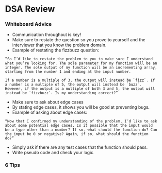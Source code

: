 # DSA Review

### Whiteboard Advice
- Communication throughout is key! 
- Make sure to restate the question so you prove to yourself and the interviewer that you know the problem domain. 
- Example of restating the fizzbuzz question:
```
“So I’d like to restate the problem to you to make sure I understand what you’re looking for. The sole parameter for my function will be an integer. The sole output of my function will be an incrementing array, starting from the number 1 and ending at the input number.

If a number is a multiple of 3, the output will instead be `fizz`. If a number is a multiple of 5, the output will instead be `buzz`. However, if the output is a multiple of both 3 and 5, the output will instead be `fizzbuzz`. Is my understanding correct?”
```
- Make sure to ask about edge cases
- By stating edge cases, it shows you will be good at preventing bugs.
- Example of asking about edge cases:
```
“Now that I confirmed my understanding of the problem, I’d like to ask about some potential edge cases. Is it possible that the input would be a type other than a number? If so, what should the function do? Can the input be 0 or negative? Again, if so, what should the function do?”
```
- Simply ask if there are any test cases that the function should pass.
- Write pseudo code and check your logic. 


### 6 Tips

